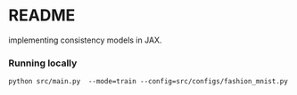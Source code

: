# README

implementing consistency models in JAX.


### Running locally

```shell
python src/main.py  --mode=train --config=src/configs/fashion_mnist.py
```